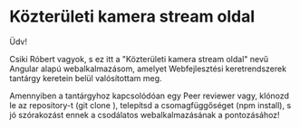 # Közterületi kamera stream oldal
Üdv!

Csiki Róbert vagyok, s ez itt a "Közterületi kamera stream oldal" nevű Angular alapú webalkalmazásom, amelyet Webfejlesztési keretrendszerek tantárgy keretein belül valósítottam meg.

Amennyiben a tantárgyhoz kapcsolódóan egy Peer reviewer vagy, klónozd le az repository-t (git clone <link>), telepítsd a csomagfüggőséget (npm install), s jó szórakozást ennek a csodálatos webalkalmazásának a pontozásához!
